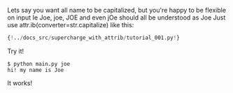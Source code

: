 Lets say you want all name to be capitalized, but you're happy to be flexible on input
Ie Joe, joe, JOE and even jOe should all be understood as Joe
Just use attr.ib(converter=str.capitalize) like this:

```Python
{!../docs_src/supercharge_with_attrib/tutorial_001.py!}
```
Try it!

```console
$ python main.py joe
hi! my name is Joe
```
It works!